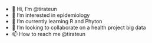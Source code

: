- 👋 Hi, I’m @tirateun
- 👀 I’m interested in epidemiology
- 🌱 I’m currently learning R and Phyton
- 💞️ I’m looking to collaborate on a health project big data
- 📫 How to reach me @tirateun

<!---
tirateun/tirateun is a ✨ special ✨ repository because its `README.md` (this file) appears on your GitHub profile.
You can click the Preview link to take a look at your changes.
--->
